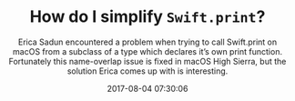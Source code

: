 ---
title: "How do I simplify `Swift.print`?"
subtitle: "Erica Sadun encountered a problem when trying to call Swift.print on macOS from a subclass of a type which declares it’s own print function. Fortunately this name-overlap issue is fixed in macOS High Sierra, but the solution Erica comes up with is interesting."
tags: ["print","macOS"]
link: "http://ericasadun.com/2017/07/18/dear-erica-how-do-i-simplify-swift-print/"
date: "2017-08-04 07:30:06"
---